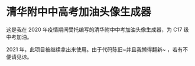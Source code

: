# 清华附中中高考加油头像生成器

这是我在 2020 年疫情期间受托编写的清华附中中考加油头像生成器，为 C17 级中考加油。

2021 年，此项目被继续拿出来使用。由于代码陈旧~并且我懒得翻新~ ，若有不便请见谅。
